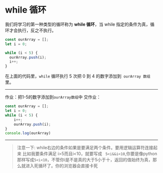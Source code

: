 # while 循环
我们将学习的第一种类型的循环称为 **while 循环**，当 while 指定的条件为真，循环才会执行，反之不执行。
```javascript
const ourArray = [];
let i = 0;

while (i < 5) {
  ourArray.push(i);
  i++;
}
```
在上面的代码里，`while` 循环执行 5 次把 0 到 4 的数字添加到` ourArray 数组`里。

--- 

作业：把1-5的数字添加到`ourArray数组`中
交作业：
```javascript
const ourArray = [];
let i = 0;
while (i < 5) {
    i++;
    ourArray.push(i);
}
console.log(ourArray)
```

---

> 注意一下: while右边的条件如果是要满足两个条件。要用逻辑运算符连接起来
> 比如我要条件满足 i>5而且i<10，就要写成  ` 5<i&&i<10`,你要是像python那样写成`5<i<10`，不管你i是不是真的大于5小于十，返回的值始终为真，那么就进入死循环了。你的浏览器会直接卡死





